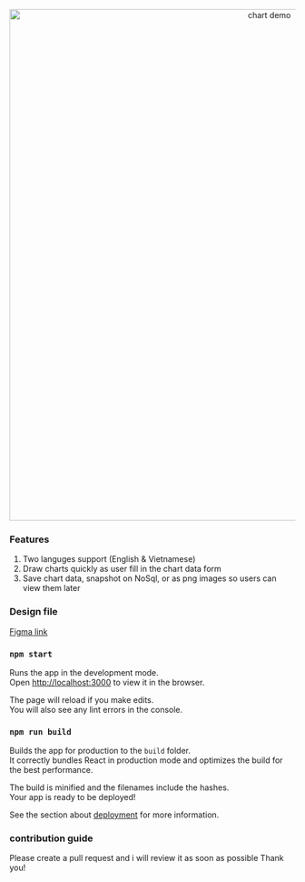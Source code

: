 
<p align="center"><a href="#" target="_blank" rel="noopener noreferrer"><img width="900" src="https://raw.githubusercontent.com/leminhson2398/graph-maker-front-end/master/public/static/image/snapshot.png" alt="chart demo"></a></p>

### Features
1) Two languges support (English & Vietnamese)
2) Draw charts quickly as user fill in the chart data form
3) Save chart data, snapshot on NoSql, or as png images so users can view them later

### Design file
<a href="https://www.figma.com/file/TNuavhoDDgXtgYomqoS2Qs/charting?node-id=0%3A1" target="_blank" rel="noopener noreferrer">Figma link</a>

### `npm start`

Runs the app in the development mode.<br />
Open [http://localhost:3000](http://localhost:3000) to view it in the browser.

The page will reload if you make edits.<br />
You will also see any lint errors in the console.

### `npm run build`

Builds the app for production to the `build` folder.<br />
It correctly bundles React in production mode and optimizes the build for the best performance.

The build is minified and the filenames include the hashes.<br />
Your app is ready to be deployed!

See the section about [deployment](https://facebook.github.io/create-react-app/docs/deployment) for more information.

### contribution guide
Please create a pull request and i will review it as soon as possible
Thank you!
